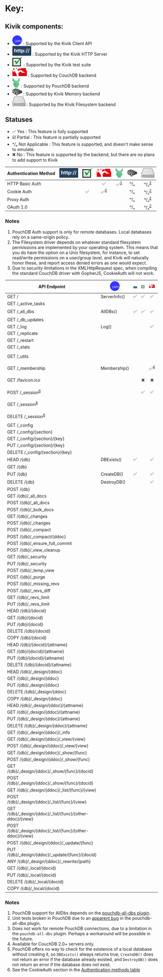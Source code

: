 # Key:

## Kivik components:

- ![Kivik API](images/api.png) : Supported by the Kivik Client API
- ![Kivik HTTP Server](images/http.png) : Supported by the Kivik HTTP Server
- ![Kivik Test Suite](images/tests.png) : Supported by the Kivik test suite
- ![CouchDB Logo](images/couchdb.png) : Supported by CouchDB backend
- ![PouchDB Logo](images/pouchdb.png) : Supported by PouchDB backend
- ![Memory Driver](images/memory.png) : Supported by Kivik Memory backend
- ![Filesystem Driver](images/filesystem.png) : Supported by the Kivik Filesystem backend

## Statuses

- ✅ Yes : This feature is fully supported
- ☑️ Partial : This feature is partially supported
- ⁿ/ₐ Not Applicable : This feature is supported, and doesn't make sense to emulate.
- ❌ No : This feature is supported by the backend, but there are no plans to add support to Kivik

<a name="authTable">

| Authentication Method | ![Kivik HTTP Server](images/http.png) | ![Kivik Test Suite](images/tests.png) | ![CouchDB](images/couchdb.png) | ![PouchDB](images/pouchdb.png) | ![Memory Driver](images/memory.png) | ![Filesystem Driver](images/filesystem.png) |
|--------------|:-------------------------------------:|:-------------------------------------:|:------------------------------:|:------------------------------:|:-----------------------------------:|:------------------------------------------:|
| HTTP Basic Auth    |    |    | ✅ | ✅<sup>[1](#pouchDbAuth)</sup> | ⁿ/ₐ | ⁿ/ₐ<sup>[2](#fsAuth)</sup>
| Cookie Auth        |    | ✅ | ✅<sup>[3](#couchGopherJSAuth)</sup> |    | ⁿ/ₐ | ⁿ/ₐ<sup>[2](#fsAuth)</sup>
| Proxy Auth         |    |    |    |    | ⁿ/ₐ | ⁿ/ₐ<sup>[2](#fsAuth)</sup>
| OAuth 1.0          |    |    |    |    | ⁿ/ₐ | ⁿ/ₐ<sup>[2](#fsAuth)</sup>

### Notes

1. <a name="pouchDbAuth"> PouchDB Auth support is only for remote databases. Local databases rely on a same-origin policy.
2. <a name="fsAuth">The Filesystem driver depends on whatever standard filesystem permissions are implemented by your operating system. This means that you do have the option on a Unix filesystem, for instance, to set read/write permissions on a user/group level, and Kivik will naturally honor these, and report access denied errors as one would expect.
3. <a name="couchGopherJSAuth">Due to security limitations in the XMLHttpRequest spec, when compiling the standard CouchDB driver with GopherJS, CookieAuth will not work.

| API Endpoint | ![Kivik API](images/api.png) | ![Kivik HTTP Server](images/http.png) | ![Kivik Test Suite](images/tests.png) | ![CouchDB](images/couchdb.png) | ![PouchDB](images/pouchdb.png) | ![Memory Driver](images/memory.png) | ![Filesystem Driver](images/filesystem.png) |
|--------------|------------------------------|:-------------------------------------:|:-------------------------------------:|:------------------------------:|:------------------------------:|:-----------------------------------:|:------------------------------------------:|
| GET /        | ServerInfo()                 | ✅ | ✅ | ✅ | ✅ | ✅ | ✅
| GET /_active_tasks |                        |    |    |    | ⁿ/ₐ |
| GET /_all_dbs      | AllDBs()               | ✅ | ✅ | ✅ | ☑️<sup>[1](#pouchAllDbs1),[2](#pouchAllDbs2),[3](pouchAllDbs3)</sup> | ✅ | ✅
| GET /_db_updates
| GET /_log          | Log()                  |    |    | ✅ | ⁿ/ₐ
| GET /_replicate
| GET /_restart      |                        |    |    |    | ⁿ/ₐ
| GET /_stats
| GET /_utils        |                        |    |    |    | ⁿ/ₐ | ⁿ/ₐ | ⁿ/ₐ
| GET /_membership   | Membership()           |    |    | ✅<sup>[4](#couchMembership)</sup> | ⁿ/ₐ | ⁿ/ₐ | ⁿ/ₐ
| GET /favicon.ico   |                        |    | ❌ | ❌ | ⁿ/ₐ | ⁿ/ₐ | ⁿ/ₐ
| POST /_session<sup>[6](#cookieAuth)</sup> | |    | ✅ | ✅ | ⁿ/ₐ | ⁿ/ₐ | ⁿ/ₐ
| GET /_session<sup>[6](#cookieAuth)</sup> |  |    |    |    | ⁿ/ₐ | ⁿ/ₐ | ⁿ/ₐ
| DELETE /_session<sup>[6](#cookieAuth)</sup> | |    |    |    | ⁿ/ₐ | ⁿ/ₐ | ⁿ/ₐ
| GET /_config
| GET /_config/{section}
| GET /_config/{section}/{key}
| PUT /_config/{section}/{key}
| DELETE /_config/{section}/{key}
| HEAD /{db}         | DBExists()             | ✅ |    | ✅ | ✅<sup>[5](#pouchDBExists)</sup> | ✅ | ✅
| GET /{db}
| PUT /{db}          | CreateDB()             | ✅ |    | ✅ | ✅<sup>[5](#pouchDBExists)</sup> | ✅ | ✅
| DELETE /{db}       | DestroyDB()            |    |    | ✅ | ✅<sup>[5](#pouchDBExists)</sup> | ✅ | ✅
| POST /{db}
| GET /{db}/_all_docs
| POST /{db}/_all_docs
| POST /{db}/_bulk_docs
| GET /{db}/_changes
| POST /{db}/_changes
| POST /{db}/_compact
| POST /{db}/_compact/{ddoc}
| POST /{db}/_ensure_full_commit
| POST /{db}/_view_cleanup
| GET /{db}/_security
| PUT /{db}/_security
| POST /{db}/_temp_view
| POST /{db}/_purge
| POST /{db}/_missing_revs
| POST /{db}/_revs_diff
| GET /{db}/_revs_limit
| PUT /{db}/_revs_limit
| HEAD /{db}/{docid}
| GET /{db}/{docid}
| PUT /{db}/{docid}
| DELETE /{db}/{docid}
| COPY /{db}/{docid}
| HEAD /{db}/{docid}/{attname}
| GET /{db}/{docid}/{attname}
| PUT /{db}/{docid}/{attname}
| DELETE /{db}/{docid}/{attname}
| HEAD /{db}/_design/{ddoc}
| GET /{db}/_design/{ddoc}
| PUT /{db}/_design/{ddoc}
| DELETE /{db}/_design/{ddoc}
| COPY /{db}/_design/{ddoc}
| HEAD /{db}/_design/{ddoc}/{attname}
| GET /{db}/_design/{ddoc}/{attname}
| PUT /{db}/_design/{ddoc}/{attname}
| DELETE /{db}/_design/{ddoc}/{attname}
| GET /{db}/_design/{ddoc}/_info
| GET /{db}/_design/{ddoc}/_view/{view}
| POST /{db}/_design/{ddoc}/_view/{view}
| GET /{db}/_design/{ddoc}/_show/{func}
| POST /{db}/_design/{ddoc}/_show/{func}
| GET /{db}/_design/{ddoc}/_show/{func}/{docid}
| POST /{db}/_design/{ddoc}/_show/{func}/{docid}
| GET /{db}/_design/{ddoc}/_list/{func}/{view}
| POST /{db}/_design/{ddoc}/_list/{func}/{view}
| GET /{db}/_design/{ddoc}/_list/{func}/{other-ddoc}/{view}
| POST /{db}/_design/{ddoc}/_list/{func}/{other-ddoc}/{view}
| POST /{db}/_design/{ddoc}/_update/{func}
| PUT /{db}/_design/{ddoc}/_update/{func}/{docid}
| ANY /{db}/_design/{ddoc}/_rewrite/{path}
| GET /{db}/_local/{docid}
| PUT /{db}/_local/{docid}
| DELETE /{db}/_local/{docid}
| COPY /{db}/_local/{docid}

### Notes

1. <a name="pouchAllDbs1"> PouchDB support for AllDbs depends on the [pouchdb-all-dbs plugin](https://github.com/nolanlawson/pouchdb-all-dbs).
2. <a name="pouchAllDbs2"> Unit tests broken in PouchDB due to an [apparent bug](https://github.com/nolanlawson/pouchdb-all-dbs/issues/25) in the pouchdb-all-dbs plugin.
3. <a name="pouchAllDbs3"> Does not work for remote PouchDB connections, due to a limitation in the `pouchdb-all-dbs` plugin. Perhaps a workaround will be possible in the future.
4. <a name="couchMembership"> Available for CouchDB 2.0+ servers only.
5. <a name="pouchDBExists"> PouchDB offers no way to check for the existence of a local database
 without creating it, so `DBExists()` always returns true, `CreateDB()` does not return an error
 if the database already existed, and `DestroyDB()` does not return an error if the database does
 not exist.
6. <a name="cookieAuth"> See the CookieAuth section in the [Authentication methods table](#authTable)
